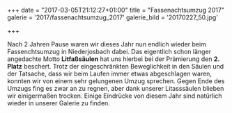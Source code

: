 +++
date = "2017-03-05T21:12:27+01:00"
title = "Fassenachtsumzug 2017"
galerie = '2017/fassenachtsumzug_2017'
galerie_bild = '20170227_50.jpg'

+++

Nach 2 Jahren Pause waren wir dieses Jahr nun endlich wieder beim Fassenchtsumzug in Niederjosbach dabei. Das eigentlich schon länger angedachte Motto **Litfaßsäulen** hat uns hierbei bei der Prämierung den **2. Platz** beschert. Trotz der eingeschränkten Beweglichkeit in den Säulen und der Tatsache, dass wir beim Laufen immer etwas abgeschlagen waren, konnten wir von einem sehr gelungenen Umzug sprechen. Gegen Ende des Umzugs fing es zwar an zu regnen, aber dank unserer Litasssäulen blieben wir einigermaßen trocken. Einige Eindrücke von diesem Jahr sind natürlich wieder in unserer Galerie zu finden.
